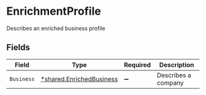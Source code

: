 # EnrichmentProfile

Describes an enriched business profile


## Fields

| Field                                                               | Type                                                                | Required                                                            | Description                                                         |
| ------------------------------------------------------------------- | ------------------------------------------------------------------- | ------------------------------------------------------------------- | ------------------------------------------------------------------- |
| `Business`                                                          | [*shared.EnrichedBusiness](../../models/shared/enrichedbusiness.md) | :heavy_minus_sign:                                                  | Describes a company                                                 |